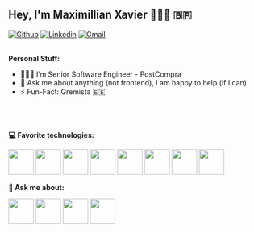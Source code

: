 ## Hey, I'm Maximillian Xavier 🙋🏻‍♂️ <span>&#x1f1e7;&#x1f1f7;</span>

[![Github](https://img.shields.io/badge/-Github-000?style=flat&logo=Github&logoColor=white)](https://github.com/maximillianfx)
[![Linkedin](https://img.shields.io/badge/-LinkedIn-blue?style=flat&logo=Linkedin&logoColor=white)](https://www.linkedin.com/in/maximillian-xavier/)
[![Gmail](https://img.shields.io/badge/-Gmail-c14438?style=flat&logo=Gmail&logoColor=white)](mailto:maximilian.xavier@mercadolivre.com)
<br />
<br />
  
**Personal Stuff:**

- 🧑🏻‍💻 I’m Senior Software Engineer - PostCompra
- 💬 Ask me about anything (not frontend), I am happy to help (if I can)
- ⚡️ Fun-Fact: Gremista 🇪🇪

<br />
<br />

**💻 Favorite technologies:**

<code><a href="https://www.java.com/" target="_blank"><img height="50" src="https://www.vectorlogo.zone/logos/java/java-ar21.svg"></a></code>
<code><a href="https://go.dev/" target="_blank"><img height="50" src="https://www.vectorlogo.zone/logos/golang/golang-vertical.svg"></a></code>
<code><a href="https://www.python.org/" target="_blank"><img height="50" src="https://www.vectorlogo.zone/logos/python/python-ar21.svg"></a></code>
<code><a href="https://flask.palletsprojects.com/en/1.1.x/" target="_blank"><img height="50" src="https://www.vectorlogo.zone/logos/pocoo_flask/pocoo_flask-ar21.svg"></a></code>
<code><a href="https://www.mongodb.com/" target="_blank"><img height="50" src="https://www.vectorlogo.zone/logos/mongodb/mongodb-ar21.svg"></a></code>
<code><a href="https://www.elastic.co/" target="_blank"><img height="50" src="https://www.vectorlogo.zone/logos/elastic/elastic-ar21.svg"></a></code>
<code><a href="https://www.docker.com/" target="_blank"><img height="50" src="https://www.vectorlogo.zone/logos/docker/docker-ar21.svg"></a></code>
<code><a href="https://kubernetes.io/" target="_blank"><img height="50" src="https://www.vectorlogo.zone/logos/kubernetes/kubernetes-ar21.svg"></a></code>



**💬 Ask me about:**

<code><a href="https://pt.wikipedia.org/wiki/Linux" target="_blank"><img height="50" src="https://www.vectorlogo.zone/logos/linux/linux-ar21.svg"></a></code>
<code><a href="https://git-scm.com/" target="_blank"><img height="50" src="https://www.vectorlogo.zone/logos/git-scm/git-scm-ar21.svg"></a></code>
<code><a href="https://flutter.dev/" target="_blank"><img height="50" src="https://www.vectorlogo.zone/logos/flutterio/flutterio-ar21.svg"></a></code>
<code><a href="https://www.android.com/intl/pt-BR_br/" target="_blank"><img height="50" src="https://www.vectorlogo.zone/logos/android/android-ar21.svg"></a></code>
